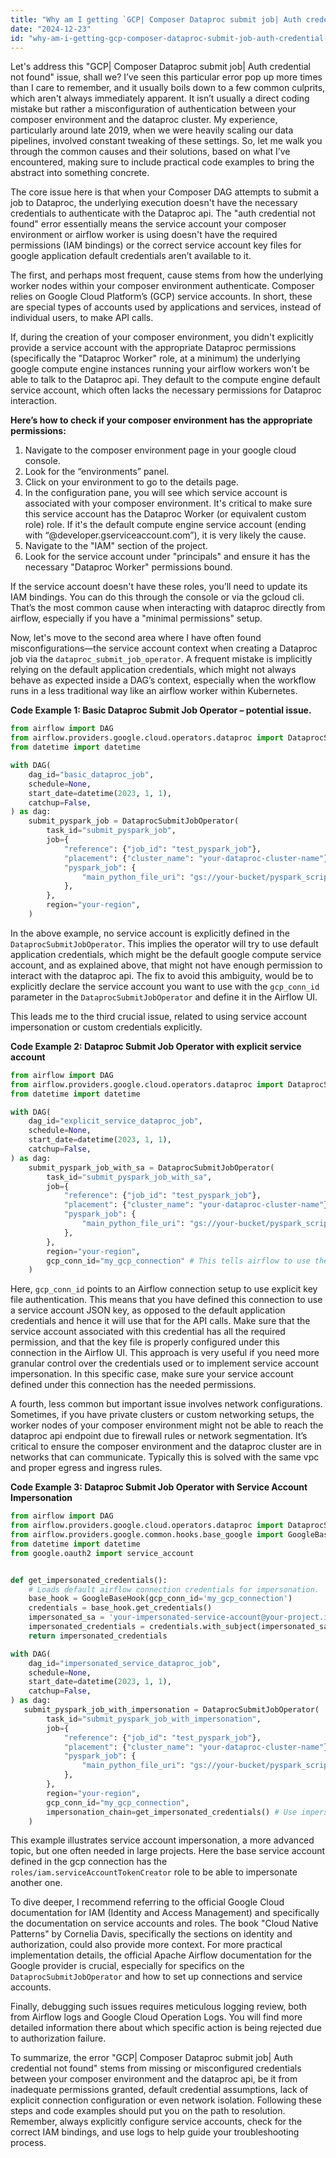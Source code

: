```yaml
---
title: "Why am I getting `GCP| Composer Dataproc submit job| Auth credential not found`?"
date: "2024-12-23"
id: "why-am-i-getting-gcp-composer-dataproc-submit-job-auth-credential-not-found"
---
```


Let's address this "GCP| Composer Dataproc submit job| Auth credential not found" issue, shall we? I’ve seen this particular error pop up more times than I care to remember, and it usually boils down to a few common culprits, which aren't always immediately apparent. It isn’t usually a direct coding mistake but rather a misconfiguration of authentication between your composer environment and the dataproc cluster. My experience, particularly around late 2019, when we were heavily scaling our data pipelines, involved constant tweaking of these settings. So, let me walk you through the common causes and their solutions, based on what I’ve encountered, making sure to include practical code examples to bring the abstract into something concrete.

The core issue here is that when your Composer DAG attempts to submit a job to Dataproc, the underlying execution doesn't have the necessary credentials to authenticate with the Dataproc api. The "auth credential not found" error essentially means the service account your composer environment or airflow worker is using doesn't have the required permissions (IAM bindings) or the correct service account key files for google application default credentials aren’t available to it.

The first, and perhaps most frequent, cause stems from how the underlying worker nodes within your composer environment authenticate. Composer relies on Google Cloud Platform’s (GCP) service accounts. In short, these are special types of accounts used by applications and services, instead of individual users, to make API calls.

If, during the creation of your composer environment, you didn't explicitly provide a service account with the appropriate Dataproc permissions (specifically the "Dataproc Worker" role, at a minimum) the underlying google compute engine instances running your airflow workers won't be able to talk to the Dataproc api. They default to the compute engine default service account, which often lacks the necessary permissions for Dataproc interaction.

**Here’s how to check if your composer environment has the appropriate permissions:**

1.  Navigate to the composer environment page in your google cloud console.
2.  Look for the “environments” panel.
3. Click on your environment to go to the details page.
4. In the configuration pane, you will see which service account is associated with your composer environment. It's critical to make sure this service account has the Dataproc Worker (or equivalent custom role) role. If it's the default compute engine service account (ending with “@developer.gserviceaccount.com”), it is very likely the cause.
5. Navigate to the "IAM" section of the project.
6. Look for the service account under "principals" and ensure it has the necessary "Dataproc Worker" permissions bound.

If the service account doesn't have these roles, you’ll need to update its IAM bindings. You can do this through the console or via the gcloud cli. That’s the most common cause when interacting with dataproc directly from airflow, especially if you have a "minimal permissions" setup.

Now, let's move to the second area where I have often found misconfigurations—the service account context when creating a Dataproc job via the `dataproc_submit_job_operator`. A frequent mistake is implicitly relying on the default application credentials, which might not always behave as expected inside a DAG’s context, especially when the workflow runs in a less traditional way like an airflow worker within Kubernetes.

**Code Example 1: Basic Dataproc Submit Job Operator – potential issue.**

```python
from airflow import DAG
from airflow.providers.google.cloud.operators.dataproc import DataprocSubmitJobOperator
from datetime import datetime

with DAG(
    dag_id="basic_dataproc_job",
    schedule=None,
    start_date=datetime(2023, 1, 1),
    catchup=False,
) as dag:
    submit_pyspark_job = DataprocSubmitJobOperator(
        task_id="submit_pyspark_job",
        job={
            "reference": {"job_id": "test_pyspark_job"},
            "placement": {"cluster_name": "your-dataproc-cluster-name"},
            "pyspark_job": {
                "main_python_file_uri": "gs://your-bucket/pyspark_script.py"
            },
        },
        region="your-region",
    )
```

In the above example, no service account is explicitly defined in the `DataprocSubmitJobOperator`. This implies the operator will try to use default application credentials, which might be the default google compute service account, and as explained above, that might not have enough permission to interact with the dataproc api. The fix to avoid this ambiguity, would be to explicitly declare the service account you want to use with the `gcp_conn_id` parameter in the `DataprocSubmitJobOperator` and define it in the Airflow UI.

This leads me to the third crucial issue, related to using service account impersonation or custom credentials explicitly.

**Code Example 2: Dataproc Submit Job Operator with explicit service account**

```python
from airflow import DAG
from airflow.providers.google.cloud.operators.dataproc import DataprocSubmitJobOperator
from datetime import datetime

with DAG(
    dag_id="explicit_service_dataproc_job",
    schedule=None,
    start_date=datetime(2023, 1, 1),
    catchup=False,
) as dag:
    submit_pyspark_job_with_sa = DataprocSubmitJobOperator(
        task_id="submit_pyspark_job_with_sa",
        job={
            "reference": {"job_id": "test_pyspark_job"},
            "placement": {"cluster_name": "your-dataproc-cluster-name"},
            "pyspark_job": {
                "main_python_file_uri": "gs://your-bucket/pyspark_script.py"
            },
        },
        region="your-region",
        gcp_conn_id="my_gcp_connection" # This tells airflow to use the defined connection with credentials
    )

```

Here, `gcp_conn_id` points to an Airflow connection setup to use explicit key file authentication. This means that you have defined this connection to use a service account JSON key, as opposed to the default application credentials and hence it will use that for the API calls. Make sure that the service account associated with this credential has all the required permission, and that the key file is properly configured under this connection in the Airflow UI.
This approach is very useful if you need more granular control over the credentials used or to implement service account impersonation. In this specific case, make sure your service account defined under this connection has the needed permissions.

A fourth, less common but important issue involves network configurations. Sometimes, if you have private clusters or custom networking setups, the worker nodes of your composer environment might not be able to reach the dataproc api endpoint due to firewall rules or network segmentation. It’s critical to ensure the composer environment and the dataproc cluster are in networks that can communicate. Typically this is solved with the same vpc and proper egress and ingress rules.

**Code Example 3: Dataproc Submit Job Operator with Service Account Impersonation**

```python
from airflow import DAG
from airflow.providers.google.cloud.operators.dataproc import DataprocSubmitJobOperator
from airflow.providers.google.common.hooks.base_google import GoogleBaseHook
from datetime import datetime
from google.oauth2 import service_account


def get_impersonated_credentials():
    # Loads default airflow connection credentials for impersonation.
    base_hook = GoogleBaseHook(gcp_conn_id='my_gcp_connection')
    credentials = base_hook.get_credentials()
    impersonated_sa = 'your-impersonated-service-account@your-project.iam.gserviceaccount.com' # Service account you wish to impersonate
    impersonated_credentials = credentials.with_subject(impersonated_sa)
    return impersonated_credentials

with DAG(
    dag_id="impersonated_service_dataproc_job",
    schedule=None,
    start_date=datetime(2023, 1, 1),
    catchup=False,
) as dag:
   submit_pyspark_job_with_impersonation = DataprocSubmitJobOperator(
        task_id="submit_pyspark_job_with_impersonation",
        job={
            "reference": {"job_id": "test_pyspark_job"},
            "placement": {"cluster_name": "your-dataproc-cluster-name"},
            "pyspark_job": {
                "main_python_file_uri": "gs://your-bucket/pyspark_script.py"
            },
        },
        region="your-region",
        gcp_conn_id="my_gcp_connection",
        impersonation_chain=get_impersonated_credentials() # Use impersonation credentials
    )
```

This example illustrates service account impersonation, a more advanced topic, but one often needed in large projects. Here the base service account defined in the gcp connection has the `roles/iam.serviceAccountTokenCreator` role to be able to impersonate another one.

To dive deeper, I recommend referring to the official Google Cloud documentation for IAM (Identity and Access Management) and specifically the documentation on service accounts and roles. The book "Cloud Native Patterns" by Cornelia Davis, specifically the sections on identity and authorization, could also provide more context. For more practical implementation details, the official Apache Airflow documentation for the Google provider is crucial, especially for specifics on the `DataprocSubmitJobOperator` and how to set up connections and service accounts.

Finally, debugging such issues requires meticulous logging review, both from Airflow logs and Google Cloud Operation Logs. You will find more detailed information there about which specific action is being rejected due to authorization failure.

To summarize, the error "GCP| Composer Dataproc submit job| Auth credential not found" stems from missing or misconfigured credentials between your composer environment and the dataproc api, be it from inadequate permissions granted, default credential assumptions, lack of explicit connection configuration or even network isolation. Following these steps and code examples should put you on the path to resolution. Remember, always explicitly configure service accounts, check for the correct IAM bindings, and use logs to help guide your troubleshooting process.
